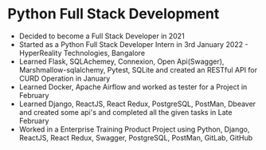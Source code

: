 # Python Full Stack Development 

 - Decided to become a Full Stack Developer in 2021
 - Started as a Python Full Stack Developer Intern in 3rd January 2022 - HyperReality Technologies, Bangalore
 - Learned Flask, SQLAchemey, Connexion, Open Api(Swagger), Marshmallow-sqlalchemy, Pytest, SQLite and created an RESTful API for CURD Operation in January
 - Learned Docker, Apache Airflow and worked as tester for a Project in February 
 - Learned Django, ReactJS, React Redux, PostgreSQL, PostMan, Dbeaver and created some api's and completed all the given tasks in Late February
 - Worked in a Enterprise Training Product Project using Python, Django, ReactJS, React Redux, Swagger, PostgreSQL, PostMan, GitLab, GitHub
